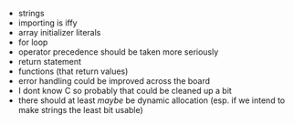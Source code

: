 * strings
* importing is iffy
* array initializer literals
* for loop
* operator precedence should be taken more seriously
* return statement
* functions (that return values)
* error handling could be improved across the board
* I dont know C so probably that could be cleaned up a bit
* there should at least _maybe_ be dynamic allocation (esp. if we intend to make strings the least bit usable)
